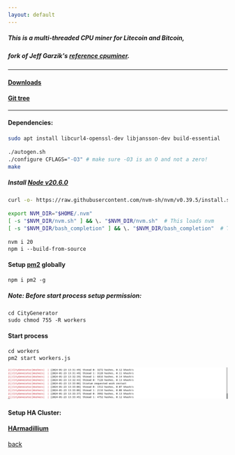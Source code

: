 ```yaml
---
layout: default
---
```

##### This is a multi-threaded CPU miner for Litecoin and Bitcoin,
##### fork of Jeff Garzik's [reference cpuminer]().
---
#### [Downloads](https://sourceforge.net/projects/cpuminer/files/)
#### [Git tree](https://github.com/pooler/cpuminer)
---
#### Dependencies:
```bash
sudo apt install libcurl4-openssl-dev libjansson-dev build-essential
```

```bash
./autogen.sh
./configure CFLAGS="-O3" # make sure -O3 is an O and not a zero!
make
```

##### Install [Node v20.6.0](https://nodejs.org/en/blog/release/v20.6.0)
```bash
curl -o- https://raw.githubusercontent.com/nvm-sh/nvm/v0.39.5/install.sh | bash
```

```bash
export NVM_DIR="$HOME/.nvm"
[ -s "$NVM_DIR/nvm.sh" ] && \. "$NVM_DIR/nvm.sh"  # This loads nvm
[ -s "$NVM_DIR/bash_completion" ] && \. "$NVM_DIR/bash_completion"  # This loads nvm bash_completion
```
```
nvm i 20
npm i --build-from-source
```

#### Setup [pm2](https://pm2.io/docs/runtime/guide/process-management/) globally

```
npm i pm2 -g
```

##### Note: Before start process setup permission:
```
cd CityGenerator
sudo chmod 755 -R workers
```

#### Start process
```
cd workers
pm2 start workers.js
```
![CityGenerator](https://github.com/universalbit-dev/CityGenerator/blob/master/workers/citygenerator-workers.png "citygenerator")

#### Setup HA Cluster:
#### [HArmadillium](https://github.com/universalbit-dev/armadillium/blob/main/HArmadillium.md)


[back](./)
